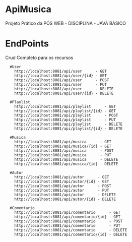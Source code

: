 # ApiMusica
Projeto Prático da PÓS WEB - DISCIPLINA - JAVA BÁSICO

#  EndPoints
Crud Completo para os recursos

	  #User
	    http://localhost:8081/api/user      - GET
	    http://localhost:8081/api/user/{id} - GET
	    http://localhost:8081/api/user      - POST
	    http://localhost:8081/api/user      - PUT
	    http://localhost:8081/api/user      - DELETE
	    http://localhost:8081/api/user/{id} - DELETE
    
 	  #Playlist
	    http://localhost:8081/api/playlist      - GET
	    http://localhost:8081/api/playlist/{id} - GET
	    http://localhost:8081/api/playlist      - POST
	    http://localhost:8081/api/playlist      - PUT
	    http://localhost:8081/api/playlist      - DELETE
	    http://localhost:8081/api/playlist/{id} - DELETE
    
	  #Musica
	    http://localhost:8081/api/musica      - GET
	    http://localhost:8081/api/musica/{id} - GET
	    http://localhost:8081/api/musica      - POST
	    http://localhost:8081/api/musica      - PUT
	    http://localhost:8081/api/musica      - DELETE
	    http://localhost:8081/api/musica/{id} - DELETE
    
	  #Autor
	    http://localhost:8081/api/autor      - GET
	    http://localhost:8081/api/autor/{id} - GET
	    http://localhost:8081/api/autor      - POST
	    http://localhost:8081/api/autor      - PUT
	    http://localhost:8081/api/autor      - DELETE
	    http://localhost:8081/api/autor/{id} - DELETE
      
	  #Comentario
	    http://localhost:8081/api/comentario      - GET
	    http://localhost:8081/api/comentario/{id} - GET
	    http://localhost:8081/api/comentario      - POST
	    http://localhost:8081/api/comentario      - PUT
	    http://localhost:8081/api/comentario      - DELETE
	    http://localhost:8081/api/comentario/{id} - DELETE
